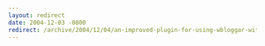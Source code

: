 ```yaml
---
layout: redirect
date: 2004-12-03 -0800
redirect: /archive/2004/12/04/an-improved-plugin-for-using-wbloggar-with-rss-bandit.aspx/
---
```

